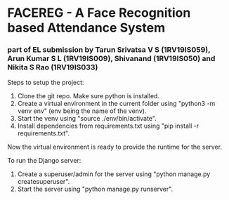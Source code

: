 # FACEREG - A Face Recognition based Attendance System

### part of EL submission by Tarun Srivatsa V S (1RV19IS059), Arun Kumar S L (1RV19IS009), Shivanand (1RV19IS050) and Nikita S Rao (1RV19IS033)

Steps to setup the project:
1. Clone the git repo. Make sure python is installed.
2. Create a virtual environment in the current folder using "python3 -m venv env" (env being the name of the venv).
3. Start the venv using "source ./env/bin/activate".
4. Install dependencies from requirements.txt using "pip install -r requirements.txt".

Now the virtual environment is ready to provide the runtime for the server.


To run the Django server:
1. Create a superuser/admin for the server using "python manage.py createsuperuser".
2. Start the server using "python manage.py runserver".